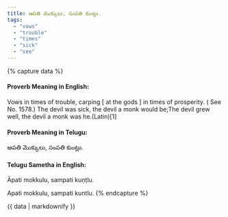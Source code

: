 ```yaml
---
title: ఆపతి మొక్కులు, సంపతి కుంట్లు.
tags:
  - "vows"
  - "trouble"
  - "times"
  - "sick"
  - "see"
---
```


{% capture data %}
#### Proverb Meaning in English:
Vows in times of trouble, carping [ at the gods ] in times of prosperity.
( See No. 1578.)
The devil was sick, the devil a monk would be;The devil grew well, the devil a monk was he.(Latin)[1]

#### Proverb Meaning in Telugu:
ఆపతి మొక్కులు, సంపతి కుంట్లు.

#### Telugu Sametha in English:
Āpati mokkulu, sampati kuṇṭlu.

Apati mokkulu, sampati kuntlu.
{% endcapture %}

{{ data | markdownify }}

